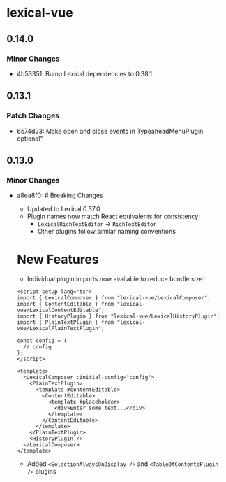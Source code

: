 # lexical-vue

## 0.14.0

### Minor Changes

- 4b53351: Bump Lexical dependencies to 0.38.1

## 0.13.1

### Patch Changes

- 6c74d23: Make open and close events in TypeaheadMenuPlugin optional"

## 0.13.0

### Minor Changes

- a8ea8f0: # Breaking Changes

  - Updated to Lexical 0.37.0
  - Plugin names now match React equivalents for consistency:
    - `LexicalRichTextEditor` → `RichTextEditor`
    - Other plugins follow similar naming conventions

  # New Features

  - Individual plugin imports now available to reduce bundle size:

  ```vue
  <script setup lang="ts">
  import { LexicalComposer } from "lexical-vue/LexicalComposer";
  import { ContentEditable } from "lexical-vue/LexicalContentEditable";
  import { HistoryPlugin } from "lexical-vue/LexicalHistoryPlugin";
  import { PlainTextPlugin } from "lexical-vue/LexicalPlainTextPlugin";

  const config = {
    // config
  };
  </script>

  <template>
    <LexicalComposer :initial-config="config">
      <PlainTextPlugin>
        <template #contentEditable>
          <ContentEditable>
            <template #placeholder>
              <div>Enter some text...</div>
            </template>
          </ContentEditable>
        </template>
      </PlainTextPlugin>
      <HistoryPlugin />
    </LexicalComposer>
  </template>
  ```

  - Added `<SelectionAlwaysOnDisplay />` and `<TableOfContentsPlugin />` plugins
